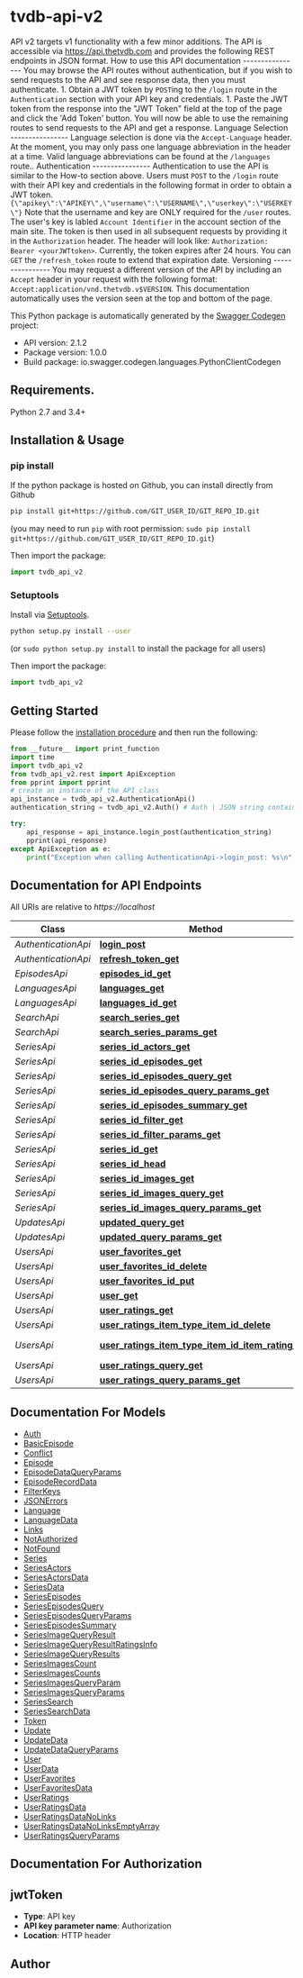 # tvdb-api-v2
API v2 targets v1 functionality with a few minor additions. The API is accessible via https://api.thetvdb.com and provides the following REST endpoints in JSON format.   How to use this API documentation ----------------   You may browse the API routes without authentication, but if you wish to send requests to the API and see response data, then you must authenticate. 1. Obtain a JWT token by `POST`ing  to the `/login` route in the `Authentication` section with your API key and credentials. 1. Paste the JWT token from the response into the \"JWT Token\" field at the top of the page and click the 'Add Token' button.   You will now be able to use the remaining routes to send requests to the API and get a response.   Language Selection ----------------   Language selection is done via the `Accept-Language` header. At the moment, you may only pass one language abbreviation in the header at a time. Valid language abbreviations can be found at the `/languages` route..   Authentication ----------------   Authentication to use the API is similar to the How-to section above. Users must `POST` to the `/login` route with their API key and credentials in the following format in order to obtain a JWT token.  `{\"apikey\":\"APIKEY\",\"username\":\"USERNAME\",\"userkey\":\"USERKEY\"}`  Note that the username and key are ONLY required for the `/user` routes. The user's key is labled `Account Identifier` in the account section of the main site. The token is then used in all subsequent requests by providing it in the `Authorization` header. The header will look like: `Authorization: Bearer <yourJWTtoken>`. Currently, the token expires after 24 hours. You can `GET` the `/refresh_token` route to extend that expiration date.   Versioning ----------------   You may request a different version of the API by including an `Accept` header in your request with the following format: `Accept:application/vnd.thetvdb.v$VERSION`. This documentation automatically uses the version seen at the top and bottom of the page.

This Python package is automatically generated by the [Swagger Codegen](https://github.com/swagger-api/swagger-codegen) project:

- API version: 2.1.2
- Package version: 1.0.0
- Build package: io.swagger.codegen.languages.PythonClientCodegen

## Requirements.

Python 2.7 and 3.4+

## Installation & Usage
### pip install

If the python package is hosted on Github, you can install directly from Github

```sh
pip install git+https://github.com/GIT_USER_ID/GIT_REPO_ID.git
```
(you may need to run `pip` with root permission: `sudo pip install git+https://github.com/GIT_USER_ID/GIT_REPO_ID.git`)

Then import the package:
```python
import tvdb_api_v2 
```

### Setuptools

Install via [Setuptools](http://pypi.python.org/pypi/setuptools).

```sh
python setup.py install --user
```
(or `sudo python setup.py install` to install the package for all users)

Then import the package:
```python
import tvdb_api_v2
```

## Getting Started

Please follow the [installation procedure](#installation--usage) and then run the following:

```python
from __future__ import print_function
import time
import tvdb_api_v2
from tvdb_api_v2.rest import ApiException
from pprint import pprint
# create an instance of the API class
api_instance = tvdb_api_v2.AuthenticationApi()
authentication_string = tvdb_api_v2.Auth() # Auth | JSON string containing your authentication details.

try:
    api_response = api_instance.login_post(authentication_string)
    pprint(api_response)
except ApiException as e:
    print("Exception when calling AuthenticationApi->login_post: %s\n" % e)

```

## Documentation for API Endpoints

All URIs are relative to *https://localhost*

Class | Method | HTTP request | Description
------------ | ------------- | ------------- | -------------
*AuthenticationApi* | [**login_post**](docs/AuthenticationApi.md#login_post) | **POST** /login | 
*AuthenticationApi* | [**refresh_token_get**](docs/AuthenticationApi.md#refresh_token_get) | **GET** /refresh_token | 
*EpisodesApi* | [**episodes_id_get**](docs/EpisodesApi.md#episodes_id_get) | **GET** /episodes/{id} | 
*LanguagesApi* | [**languages_get**](docs/LanguagesApi.md#languages_get) | **GET** /languages | 
*LanguagesApi* | [**languages_id_get**](docs/LanguagesApi.md#languages_id_get) | **GET** /languages/{id} | 
*SearchApi* | [**search_series_get**](docs/SearchApi.md#search_series_get) | **GET** /search/series | 
*SearchApi* | [**search_series_params_get**](docs/SearchApi.md#search_series_params_get) | **GET** /search/series/params | 
*SeriesApi* | [**series_id_actors_get**](docs/SeriesApi.md#series_id_actors_get) | **GET** /series/{id}/actors | 
*SeriesApi* | [**series_id_episodes_get**](docs/SeriesApi.md#series_id_episodes_get) | **GET** /series/{id}/episodes | 
*SeriesApi* | [**series_id_episodes_query_get**](docs/SeriesApi.md#series_id_episodes_query_get) | **GET** /series/{id}/episodes/query | 
*SeriesApi* | [**series_id_episodes_query_params_get**](docs/SeriesApi.md#series_id_episodes_query_params_get) | **GET** /series/{id}/episodes/query/params | 
*SeriesApi* | [**series_id_episodes_summary_get**](docs/SeriesApi.md#series_id_episodes_summary_get) | **GET** /series/{id}/episodes/summary | 
*SeriesApi* | [**series_id_filter_get**](docs/SeriesApi.md#series_id_filter_get) | **GET** /series/{id}/filter | 
*SeriesApi* | [**series_id_filter_params_get**](docs/SeriesApi.md#series_id_filter_params_get) | **GET** /series/{id}/filter/params | 
*SeriesApi* | [**series_id_get**](docs/SeriesApi.md#series_id_get) | **GET** /series/{id} | 
*SeriesApi* | [**series_id_head**](docs/SeriesApi.md#series_id_head) | **HEAD** /series/{id} | 
*SeriesApi* | [**series_id_images_get**](docs/SeriesApi.md#series_id_images_get) | **GET** /series/{id}/images | 
*SeriesApi* | [**series_id_images_query_get**](docs/SeriesApi.md#series_id_images_query_get) | **GET** /series/{id}/images/query | 
*SeriesApi* | [**series_id_images_query_params_get**](docs/SeriesApi.md#series_id_images_query_params_get) | **GET** /series/{id}/images/query/params | 
*UpdatesApi* | [**updated_query_get**](docs/UpdatesApi.md#updated_query_get) | **GET** /updated/query | 
*UpdatesApi* | [**updated_query_params_get**](docs/UpdatesApi.md#updated_query_params_get) | **GET** /updated/query/params | 
*UsersApi* | [**user_favorites_get**](docs/UsersApi.md#user_favorites_get) | **GET** /user/favorites | 
*UsersApi* | [**user_favorites_id_delete**](docs/UsersApi.md#user_favorites_id_delete) | **DELETE** /user/favorites/{id} | 
*UsersApi* | [**user_favorites_id_put**](docs/UsersApi.md#user_favorites_id_put) | **PUT** /user/favorites/{id} | 
*UsersApi* | [**user_get**](docs/UsersApi.md#user_get) | **GET** /user | 
*UsersApi* | [**user_ratings_get**](docs/UsersApi.md#user_ratings_get) | **GET** /user/ratings | 
*UsersApi* | [**user_ratings_item_type_item_id_delete**](docs/UsersApi.md#user_ratings_item_type_item_id_delete) | **DELETE** /user/ratings/{itemType}/{itemId} | 
*UsersApi* | [**user_ratings_item_type_item_id_item_rating_put**](docs/UsersApi.md#user_ratings_item_type_item_id_item_rating_put) | **PUT** /user/ratings/{itemType}/{itemId}/{itemRating} | 
*UsersApi* | [**user_ratings_query_get**](docs/UsersApi.md#user_ratings_query_get) | **GET** /user/ratings/query | 
*UsersApi* | [**user_ratings_query_params_get**](docs/UsersApi.md#user_ratings_query_params_get) | **GET** /user/ratings/query/params | 


## Documentation For Models

 - [Auth](docs/Auth.md)
 - [BasicEpisode](docs/BasicEpisode.md)
 - [Conflict](docs/Conflict.md)
 - [Episode](docs/Episode.md)
 - [EpisodeDataQueryParams](docs/EpisodeDataQueryParams.md)
 - [EpisodeRecordData](docs/EpisodeRecordData.md)
 - [FilterKeys](docs/FilterKeys.md)
 - [JSONErrors](docs/JSONErrors.md)
 - [Language](docs/Language.md)
 - [LanguageData](docs/LanguageData.md)
 - [Links](docs/Links.md)
 - [NotAuthorized](docs/NotAuthorized.md)
 - [NotFound](docs/NotFound.md)
 - [Series](docs/Series.md)
 - [SeriesActors](docs/SeriesActors.md)
 - [SeriesActorsData](docs/SeriesActorsData.md)
 - [SeriesData](docs/SeriesData.md)
 - [SeriesEpisodes](docs/SeriesEpisodes.md)
 - [SeriesEpisodesQuery](docs/SeriesEpisodesQuery.md)
 - [SeriesEpisodesQueryParams](docs/SeriesEpisodesQueryParams.md)
 - [SeriesEpisodesSummary](docs/SeriesEpisodesSummary.md)
 - [SeriesImageQueryResult](docs/SeriesImageQueryResult.md)
 - [SeriesImageQueryResultRatingsInfo](docs/SeriesImageQueryResultRatingsInfo.md)
 - [SeriesImageQueryResults](docs/SeriesImageQueryResults.md)
 - [SeriesImagesCount](docs/SeriesImagesCount.md)
 - [SeriesImagesCounts](docs/SeriesImagesCounts.md)
 - [SeriesImagesQueryParam](docs/SeriesImagesQueryParam.md)
 - [SeriesImagesQueryParams](docs/SeriesImagesQueryParams.md)
 - [SeriesSearch](docs/SeriesSearch.md)
 - [SeriesSearchData](docs/SeriesSearchData.md)
 - [Token](docs/Token.md)
 - [Update](docs/Update.md)
 - [UpdateData](docs/UpdateData.md)
 - [UpdateDataQueryParams](docs/UpdateDataQueryParams.md)
 - [User](docs/User.md)
 - [UserData](docs/UserData.md)
 - [UserFavorites](docs/UserFavorites.md)
 - [UserFavoritesData](docs/UserFavoritesData.md)
 - [UserRatings](docs/UserRatings.md)
 - [UserRatingsData](docs/UserRatingsData.md)
 - [UserRatingsDataNoLinks](docs/UserRatingsDataNoLinks.md)
 - [UserRatingsDataNoLinksEmptyArray](docs/UserRatingsDataNoLinksEmptyArray.md)
 - [UserRatingsQueryParams](docs/UserRatingsQueryParams.md)


## Documentation For Authorization


## jwtToken

- **Type**: API key
- **API key parameter name**: Authorization
- **Location**: HTTP header


## Author



